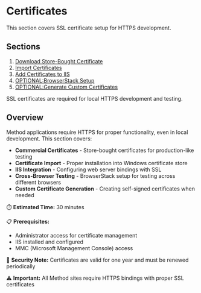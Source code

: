 # Certificates

This section covers SSL certificate setup for HTTPS development.

## Sections

1. [Download Store-Bought Certificate](./download-certificate.md)
2. [Import Certificates](./import-certificates.md)
3. [Add Certificates to IIS](./iis-certificates.md)
4. [OPTIONAL:BrowserStack Setup](./browserstack.md)
5. [OPTIONAL:Generate Custom Certificates](./custom-certificates.md)

SSL certificates are required for local HTTPS development and testing.

## Overview

Method applications require HTTPS for proper functionality, even in local development. This section covers:

- **Commercial Certificates** - Store-bought certificates for production-like testing
- **Certificate Import** - Proper installation into Windows certificate store
- **IIS Integration** - Configuring web server bindings with SSL
- **Cross-Browser Testing** - BrowserStack setup for testing across different browsers
- **Custom Certificate Generation** - Creating self-signed certificates when needed

⏱️ **Estimated Time:** 30 minutes

📋 **Prerequisites:**
- Administrator access for certificate management
- IIS installed and configured
- MMC (Microsoft Management Console) access

🔐 **Security Note:** Certificates are valid for one year and must be renewed periodically

⚠️ **Important:** All Method sites require HTTPS bindings with proper SSL certificates
